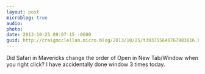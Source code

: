 ```yaml
---
layout: post
microblog: true
audio: 
photo: 
date: 2013-10-25 09:07:15 -0600
guid: http://craigmcclellan.micro.blog/2013/10/25/t393755640767983616.html
---
```

Did Safari in Mavericks change the order of Open in New Tab/Window when you right click? I have accidentally done window 3 times today.
